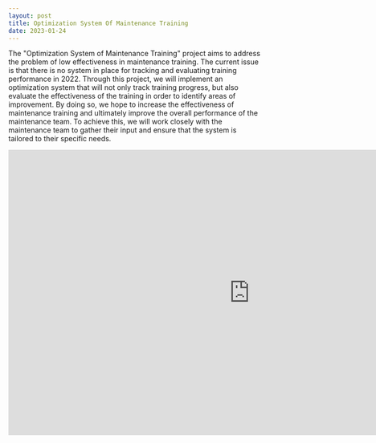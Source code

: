 ```yaml
---
layout: post
title: Optimization System Of Maintenance Training
date: 2023-01-24
---
```


The "Optimization System of Maintenance Training" project aims to address the problem of low effectiveness in maintenance training. The current issue is that there is no system in place for tracking and evaluating training performance in 2022. Through this project, we will implement an optimization system that will not only track training progress, but also evaluate the effectiveness of the training in order to identify areas of improvement. By doing so, we hope to increase the effectiveness of maintenance training and ultimately improve the overall performance of the maintenance team. To achieve this, we will work closely with the maintenance team to gather their input and ensure that the system is tailored to their specific needs.

<iframe src="https://docs.google.com/presentation/d/e/2PACX-1vR0sqQQFZdWjthCanjVX3VIJIoTeWF_GC-TQDisa0vSaSk37W7s5DrC_M2EVUxHPkaJGMIxEAYclwMZ/embed?start=true&loop=true&delayms=5000" frameborder="0" width="960" height="569" allowfullscreen="true" mozallowfullscreen="true" webkitallowfullscreen="true"></iframe>
